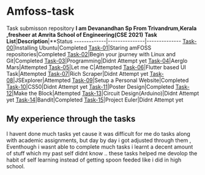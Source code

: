 # Amfoss-task
Task submisson  repository 
**I am Devanandhan Sp From Trivandrum,Kerala ,fresheer at Amrita School of Engineering(CSE 2021)**
**Task List**|**Description**|**Status
-------------|---------------|--------------
[Task-00](https://github.com/devan021/amfoss-tasks/tree/master/task-00)|Installing Ubuntu|Completed
[Task-01](https://github.com/devan021/amfoss-task/tree/master/task-00)|Staring amFOSS repositories|Completed
[Task-02](https://github.com/devan021/amfoss-tasks/tree/master/task-02)|Begin your jpurney with Linux and Git|Completed
[Task-03](https://github.com/devan021/amfoss-tasks/tree/master/task-03)|Programming|Didnt Attempt yet
[Task-04](https://github.com/devan021/amfoss-tasks/tree/master/task-04)|Aerglo Mars|Attempted
[Task-05](https://github.com/devan021/amfoss-tasks/tree/master/task-05)|Let me C|Attempted 
[Task-06](https://github.com/devan021/amfoss-tasks/tree/master/task-06)|Flutter based UI Task|Attempted
[Task-07](https://github.com/devan021/amfoss-tasks/tree/master/task-07)|Rich Scraper|Didnt Attempt yet
[Task-08](https://github.com/devan021/amfoss-tasks/tree/master/task-08)|JSExplorer|Attempted
[Task-09](https://github.com/devan021/amfoss-tasks/tree/master/task-09)|Setup a Personal Website|Completed
[Task-10](https://github.com/devan021/amfoss-tasks/tree/master/task-10)|CS50|Didnt Attempt yet
[Task-11](https://github.com/devan021/amfoss-tasks/tree/master/task-11)|Poster Design|Completed
[Task-12](https://github.com/devan021/amfoss-tasks/tree/master/task-12)|Make the Block|Attempted
[Task-13](https://github.com/devan021/amfoss-tasks/tree/master/task-13)|Circuit Design(Arduino)|Didnt Attempt yet
[Task-14](https://github.com/devan021/amfoss-tasks/tree/master/task-14)|Bandit|Completed
[Task-15](https://github.com/devan021/amfoss-tasks/tree/master/task-15)|Project Euler|Didnt Attempt yet
## My experience through the tasks
  I havent done much tasks yet cause it was difficult for me do tasks along with academic assignments, but day by day i got adjusted through them ,
  Eventhough i wasnt able to complete much tasks i learnt a decent amount of stuff which my past self didnt know .. these tasks helped me devolop the 
  habit of self learning instead of getting spoon feeded like i did in high  school.
